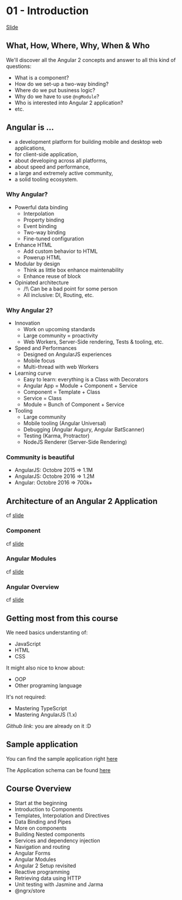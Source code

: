 # 01 - Introduction

[Slide](https://goo.gl/2f3t41)

## What, How, Where, Why, When & Who

We'll discover all the Angular 2 concepts and answer to all this kind of questions:
- What is a component?
- How do we set-up a two-way binding?
- Where do we put business logic?
- Why do we have to use `@ngModule`?
- Who is interested into Angular 2 application?
- etc.

## Angular is ...

- a development platform for building mobile and desktop web applications,
- for client-side application,
- about developing across all platforms,
- about speed and performance,
- a large and extremely active community,
- a solid tooling ecosystem.

### Why Angular?

- Powerful data binding
    - Interpolation
    - Property binding
    - Event binding
    - Two-way binding
    - Fine-tuned configuration
- Enhance HTML
    - Add custom behavior to HTML
    - Powerup HTML
- Modular by design
    - Think as little box enhance maintenability
    - Enhance reuse of block
- Opiniated architecture
    - /!\ Can be a bad point for some person
    - All inclusive: DI, Routing, etc.

### Why Angular 2?

- Innovation
    - Work on upcoming standards
    - Large community = proactivity
    - Web Workers, Server-Side rendering, Tests & tooling, etc.
- Speed and Performances
    - Designed on AngularJS experiences
    - Mobile focus
    - Multi-thread with web Workers
- Learning curve
    - Easy to learn: everything is a Class with Decorators
    - Angular App = Module + Component + Service
    - Component = Template + Class
    - Service = Class
    - Module = Bunch of Component + Service
- Tooling
    - Large community
    - Mobile tooling (Angular Universal)
    - Debugging (Angular Augury, Angular BatScanner)
    - Testing (Karma, Protractor)
    - NodeJS Renderer (Server-Side Rendering)

### Community is beautiful

- AngularJS: Octobre 2015 => 1.1M
- AngularJS: Octobre 2016 => 1.2M
- Angular: Octobre 2016 => 700k+

## Architecture of an Angular 2 Application

cf [slide](http://slides.com/benjaminlongearet/angular-2-01-introduction#/6)

### Component

cf [slide](http://slides.com/benjaminlongearet/angular-2-01-introduction#/6/1)

### Angular Modules

cf [slide](http://slides.com/benjaminlongearet/angular-2-01-introduction#/6/2)

### Angular Overview

cf [slide](http://slides.com/benjaminlongearet/angular-2-01-introduction#/6/3)

## Getting most from this course

We need basics understanting of:
- JavaScript
- HTML
- CSS

It might also nice to know about:
- OOP
- Other programing language

It's not required:
- Mastering TypeScript
- Mastering AngularJS (1.x)

*Github link*: you are already on it :D

## Sample application

You can find the sample application right [here](../CRM_final/README.md)

The Application schema can be found [here](http://slides.com/benjaminlongearet/angular-2-01-introduction#/9)

## Course Overview

- Start at the beginning
- Introduction to Components
- Templates, Interpolation and Directives
- Data Binding and Pipes
- More on components
- Building Nested components
- Services and dependency injection
- Navigation and routing
- Angular Forms
- Angular Modules
- Angular 2 Setup revisited
- Reactive programming
- Retrieving data using HTTP
- Unit testing with Jasmine and Jarma
- @ngrx/store